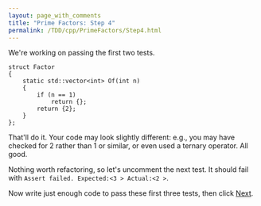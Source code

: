```yaml
---
layout: page_with_comments
title: "Prime Factors: Step 4"
permalink: /TDD/cpp/PrimeFactors/Step4.html
---
```


We're working on passing the first two tests.

```
struct Factor
{
    static std::vector<int> Of(int n)
    {
        if (n == 1)
            return {};
        return {2};
    }
};
```

That'll do it. Your code may look slightly different: e.g., you may have checked for 2 rather than 1 or similar, or even used a ternary operator.  All good.

Nothing worth refactoring, so let's uncomment the next test. It should fail with ```Assert failed. Expected:<3 > Actual:<2 >```.

Now write just enough code to pass these first three tests, then click [Next](Step5.html).
